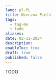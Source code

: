 ```yaml
---
lang: pl-PL
title: Wieczna Pieśń
tags:
  - tag-me
  - todo
aliases: 
date: 02-11-2024
description: 
enableToc: true
draft: true
published: false
---
```


TODO